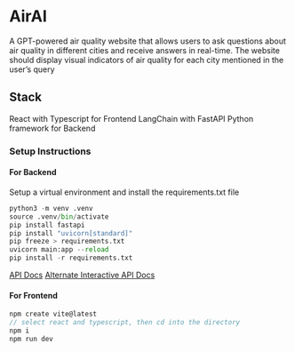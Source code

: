 # AirAI

A GPT-powered air quality website that allows users to ask questions about air quality in different cities and receive answers in real-time. The website should display visual indicators of air quality for each city mentioned in the user’s query

## Stack

React with Typescript for Frontend
LangChain with FastAPI Python framework for Backend

### Setup Instructions

#### For Backend

Setup a virtual environment and install the requirements.txt file

```python
python3 -m venv .venv
source .venv/bin/activate
pip install fastapi
pip install "uvicorn[standard]"
pip freeze > requirements.txt
uvicorn main:app --reload
pip install -r requirements.txt
```
[API Docs](http://127.0.0.1:8000/docs)
[Alternate Interactive API Docs](http://127.0.0.1:8000/redoc)

#### For Frontend

```javascript
npm create vite@latest
// select react and typescript, then cd into the directory
npm i
npm run dev
```
